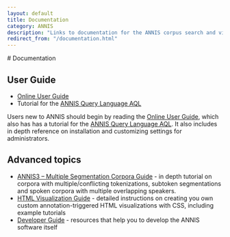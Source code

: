 ```yaml
---
layout: default
title: Documentation
category: ANNIS
description: "Links to documentation for the ANNIS corpus search and visualization system."
redirect_from: "/documentation.html"
--- 
```


<div class="page-header">
# Documentation
</div>


## User Guide

- [<i class="fa fa-book"></i> Online User Guide](http://korpling.github.io/ANNIS/{{site.data.annis.short-version}}/user-guide/)
- Tutorial for the [ANNIS Query Language AQL](http://korpling.github.io/ANNIS/{{site.data.annis.short-version}}/aql/)

Users new to ANNIS should begin by reading the [<i class="fa fa-book"></i> Online User Guide](http://korpling.github.io/ANNIS/{{site.data.annis.short-version}}/user-guide/), which also has has a tutorial for the [ANNIS Query Language AQL](http://korpling.github.io/ANNIS/{{site.data.annis.short-version}}/aql/).
It also includes in depth reference on installation and customizing settings for administrators.

## Advanced topics


- [<i class="fa fa-file-pdf-o"></i> ANNIS3 – Multiple Segmentation Corpora Guide](resources/ANNIS3_multiseg_guide_2013-6.pdf) - in depth tutorial on corpora with multiple/conflicting tokenizations, subtoken segmentations and spoken corpora with multiple overlapping speakers.
- [<i class="fa fa-file-pdf-o"></i>  HTML Visualization Guide](resources/ANNIS_HTML_Vis_Guide.pdf) - detailed instructions on creating you own custom annotation-triggered HTML visualizations with CSS, including example tutorials
- [<i class="fa fa-book"></i> Developer Guide](http://korpling.github.io/ANNIS/{{site.data.annis.short-version}}/developer-guide/) - resources that help you to develop the ANNIS software itself

